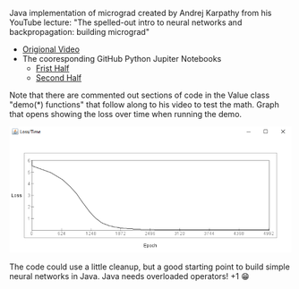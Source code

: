 Java implementation of micrograd created by Andrej Karpathy from his YouTube lecture: "The spelled-out intro to neural networks and backpropagation: building micrograd"

* [Origional Video](https://www.youtube.com/watch?v=VMj-3S1tku0)
* The cooresponding GitHub Python Jupiter Notebooks
  - [Frist Half](https://github.com/karpathy/nn-zero-to-hero/blob/master/lectures/micrograd/micrograd_lecture_first_half_roughly.ipynb)
  - [Second Half](https://github.com/karpathy/nn-zero-to-hero/blob/master/lectures/micrograd/micrograd_lecture_second_half_roughly.ipynb)

Note that there are commented out sections of code in the Value class "demo(*) functions" that follow along to his video to test the math.  Graph that opens showing the loss over time when running the demo.

![Graph that opens showing the loss over time](https://raw.githubusercontent.com/caseyuhrig/micrograd_java/master/contrib/lossvstime.png)

The code could use a little cleanup, but a good starting point to build simple neural networks in Java. Java needs overloaded operators! +1 :grin:
